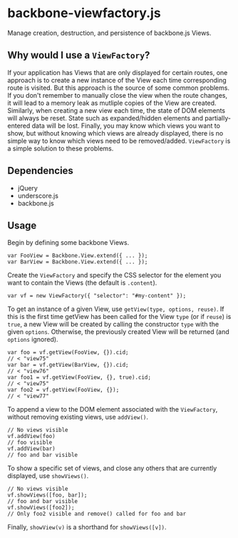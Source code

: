 # backbone-viewfactory.js
Manage creation, destruction, and persistence of backbone.js Views.

## Why would I use a `ViewFactory`? ##
If your application has Views that are only displayed for certain routes, one approach is to create a new instance of the View each time corresponding route is visited. But this approach is the source of some common problems. If you don't remember to manually close the view when the route changes, it will lead to a memory leak as mutliple copies of the View are created. Similarly, when creating a new view each time, the state of DOM elements will always be reset. State such as expanded/hidden elements and partially-entered data will be lost. Finally, you may know which views you want to show, but without knowing which views are already displayed, there is no simple way to know which views need to be removed/added. `ViewFactory` is a simple solution to these problems.

## Dependencies ##

* jQuery
* underscore.js
* backbone.js

## Usage ##

Begin by defining some backbone Views.

    var FooView = Backbone.View.extend({ ... });
    var BarView = Backbone.View.extend({ ... });

Create the `ViewFactory` and specify the CSS selector for the element you want to contain the Views (the default is `.content`).

    var vf = new ViewFactory({ "selector": "#my-content" });

To get an instance of a given View, use `getView(type, options, reuse)`. If this is the first time getView has been called for the View `type` (or if `reuse`) is `true`, a new View will be created by calling the constructor `type` with the given `options`. Otherwise, the previously created View will be returned (and `options` ignored).

    var foo = vf.getView(FooView, {}).cid;
    // < "view75"
    var bar = vf.getView(BarView, {}).cid;
    // < "view76"
    var foo1 = vf.getView(FooView, {}, true).cid;
    // < "view75"
    var foo2 = vf.getView(FooView, {});
    // < "view77"

To append a view to the DOM element associated with the `ViewFactory`, without removing existing views, use `addView()`.

    // No views visible 
    vf.addView(foo)
    // foo visible
    vf.addView(bar)
    // foo and bar visible
    
To show a specific set of views, and close any others that are currently displayed, use `showViews()`.

    // No views visible
    vf.showViews([foo, bar]);
    // foo and bar visible
    vf.showViews([foo2]);
    // Only foo2 visible and remove() called for foo and bar
    
Finally, `showView(v)` is a shorthand for `showViews([v])`.
  
